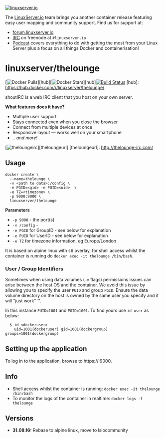 [linuxserverurl]: https://linuxserver.io
[forumurl]: https://forum.linuxserver.io
[ircurl]: https://www.linuxserver.io/index.php/irc/
[podcasturl]: https://www.linuxserver.io/index.php/category/podcast/

[![linuxserver.io](https://www.linuxserver.io/wp-content/uploads/2015/06/linuxserver_medium.png)][linuxserverurl]

The [LinuxServer.io][linuxserverurl] team brings you another container release featuring easy user mapping and community support. Find us for support at:
* [forum.linuxserver.io][forumurl]
* [IRC][ircurl] on freenode at `#linuxserver.io`
* [Podcast][podcasturl] covers everything to do with getting the most from your Linux Server plus a focus on all things Docker and containerisation!

# linuxserver/thelounge
[![Docker Pulls](https://img.shields.io/docker/pulls/linuxserver/thelounge.svg)][hub][![Docker Stars](https://img.shields.io/docker/stars/linuxserver/thelounge.svg)][hub][![Build Status](http://jenkins.linuxserver.io:8080/buildStatus/icon?job=Dockers/Community/lsiocommunity-shout-irc)](http://jenkins.linuxserver.io:8080/job/Dockers/job/Community/job/lsiocommunity-shout-irc/)
[hub]: https://hub.docker.com/r/linuxserver/thelounge/

shoutIRC is a web IRC client that you host on your own server.

__What features does it have?__  
- Multiple user support
- Stays connected even when you close the browser
- Connect from multiple devices at once
- Responsive layout — works well on your smartphone
- _.. and more!_

[![theloungeirc](https://raw.githubusercontent.com/linuxserver/community-templates/master/lsiocommunity/img/thelounge-icon.png)][theloungeurl]
[theloungeurl]: http://thelounge-irc.com/

## Usage

```
docker create \
  --name=thelounge \
  -v <path to data>:/config \
  -e PGID=<gid> -e PUID=<uid>  \
  -e TZ=<timezone> \
  -p 9000:9000 \
  linuxserver/thelounge
```

**Parameters**

* `-p 9000` - the port(s)
* `-v /config` -
* `-e PGID` for GroupID - see below for explanation
* `-e PUID` for UserID - see below for explanation
* `-e TZ` for timezone information, eg Europe/London

It is based on alpine linux with s6 overlay, for shell access whilst the container is running do `docker exec -it thelounge /bin/bash`.

### User / Group Identifiers

Sometimes when using data volumes (`-v` flags) permissions issues can arise between the host OS and the container. We avoid this issue by allowing you to specify the user `PUID` and group `PGID`. Ensure the data volume directory on the host is owned by the same user you specify and it will "just work" ™.

In this instance `PUID=1001` and `PGID=1001`. To find yours use `id user` as below:

```
  $ id <dockeruser>
    uid=1001(dockeruser) gid=1001(dockergroup) groups=1001(dockergroup)
```

## Setting up the application

To log in to the application, browse to https://<hostip>:9000.

## Info

* Shell access whilst the container is running: `docker exec -it thelounge /bin/bash`
* To monitor the logs of the container in realtime: `docker logs -f thelounge`

## Versions
+ **31.08.16:** Rebase to alpine linux, move to lsiocommunity
